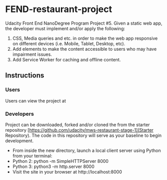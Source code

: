 # FEND-restaurant-project
Udacity Front End NanoDegree Program Project #5.
Given a static web app, the developer must implement and/or apply the following:
  1.  CSS, Media queries and etc. in order to make the web app responsive on different devices (i.e. Mobile, Tablet,       Desktop, etc).
  2.  Add elements to make the content accessible to users who may have impairment issues.
  3.  Add Service Worker for caching and offline content.

## Instructions

### Users

Users can view the project at

### Developers

Project can be downloaded, forked and/or cloned the from the starter repository [https://github.com/udacity/mws-restaurant-stage-1](Starter Repository). The code in this repository will serve as your baseline to begin development.
- From inside the new directory, launch a local client server using Python from your terminal:
- Python 2: python -m SimpleHTTPServer 8000
- Python 3: python3 -m http.server 8000
- Visit the site in your browser at http://localhost:8000
